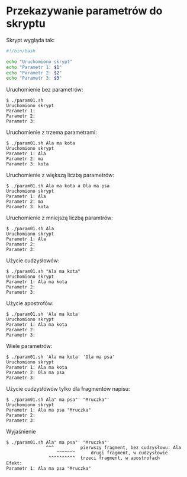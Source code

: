 # Przekazywanie parametrów do skryptu

Skrypt wygląda tak:
```bash
#!/bin/bash

echo "Uruchomiono skrypt"
echo "Parametr 1: $1"
echo "Parametr 2: $2"
echo "Parametr 3: $3"
```

Uruchomienie bez parametrów:
```
$ ./param01.sh 
Uruchomiono skrypt
Parametr 1: 
Parametr 2: 
Parametr 3: 
```

Uruchomienie z trzema parametrami:
```
$ ./param01.sh Ala ma kota
Uruchomiono skrypt
Parametr 1: Ala
Parametr 2: ma
Parametr 3: kota
```

Uruchomienie z większą liczbą parametrów:
```
$ ./param01.sh Ala ma kota a Ola ma psa
Uruchomiono skrypt
Parametr 1: Ala
Parametr 2: ma
Parametr 3: kota
```

Uruchomienie z mniejszą liczbą paramtrów:
```
$ ./param01.sh Ala
Uruchomiono skrypt
Parametr 1: Ala
Parametr 2: 
Parametr 3: 
```

Użycie cudzysłowów:
```
$ ./param01.sh "Ala ma kota"
Uruchomiono skrypt
Parametr 1: Ala ma kota
Parametr 2: 
Parametr 3: 
```

Użycie apostrofów:
```
$ ./param01.sh 'Ala ma kota'
Uruchomiono skrypt
Parametr 1: Ala ma kota
Parametr 2: 
Parametr 3: 
```

Wiele parametrów:
```
$ ./param01.sh 'Ala ma kota' 'Ola ma psa'
Uruchomiono skrypt
Parametr 1: Ala ma kota
Parametr 2: Ola ma psa
Parametr 3: 
```

Użycie cudzysłówów tylko dla fragmentów napisu:
```
$ ./param01.sh Ala" ma psa"' "Mruczka"'
Uruchomiono skrypt
Parametr 1: Ala ma psa "Mruczka"
Parametr 2: 
Parametr 3: 
```

Wyjaśnienie
```
$ ./param01.sh Ala" ma psa"' "Mruczka"'
               ^^^			pierwszy fragment, bez cudzysłowu: Ala
                   ^^^^^^^ 		drugi fragment, w cudzysłowie
			    ^^^^^^^^^^  trzeci fragment, w apostrofach 
Efekt:
Parametr 1: Ala ma psa "Mruczka"
```

